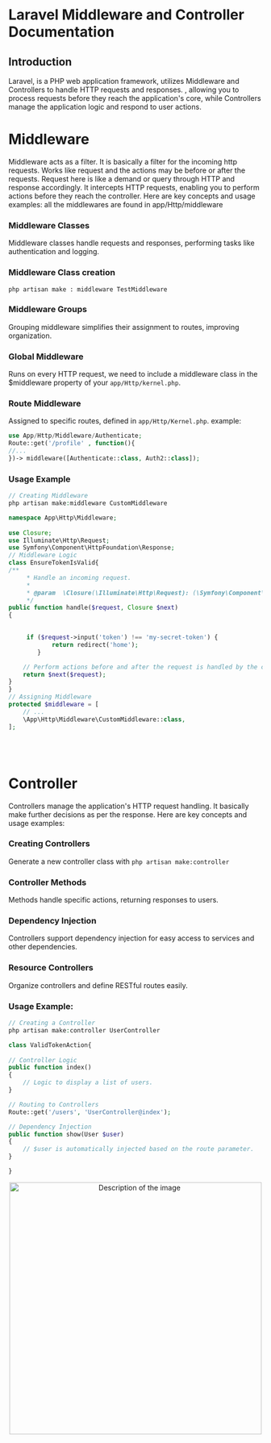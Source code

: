 # Laravel Middleware and Controller Documentation

## Introduction

Laravel, is a PHP web application framework, utilizes Middleware and Controllers to handle HTTP requests and responses. , allowing you to process requests before they reach the application's core, while Controllers manage the application logic and respond to user actions.

# Middleware
Middleware acts as a filter. It is basically a filter for the incoming http requests. Works like request and the actions may be before or after the requests. 
Request here is like a demand or query through HTTP and response accordingly.
It intercepts HTTP requests, enabling you to perform actions before they reach the controller. Here are key concepts and usage examples:
all the middlewares are found in app/Http/middleware

### Middleware Classes

Middleware classes handle requests and responses, performing tasks like authentication and logging.

### Middleware Class creation
`php artisan make : middleware TestMiddleware` 


### Middleware Groups

Grouping middleware simplifies their assignment to routes, improving organization.

### Global Middleware

Runs on every HTTP request, we need to include a middleware class in the $middleware property of your `app/Http/kernel.php`.

### Route Middleware

Assigned to specific routes, defined in `app/Http/Kernel.php`.
example:
```php
use App/Http/Middleware/Authenticate;
Route::get('/profile' , function(){
//...
})-> middleware([Authenticate::class, Auth2::class]);
```

### Usage Example

```php
// Creating Middleware
php artisan make:middleware CustomMiddleware

namespace App\Http\Middleware;
 
use Closure;
use Illuminate\Http\Request;
use Symfony\Component\HttpFoundation\Response;
// Middleware Logic
class EnsureTokenIsValid{
/**
     * Handle an incoming request.
     *
     * @param  \Closure(\Illuminate\Http\Request): (\Symfony\Component\HttpFoundation\Response)  $next
     */
public function handle($request, Closure $next)
{
    

     if ($request->input('token') !== 'my-secret-token') {
            return redirect('home');
        }

    // Perform actions before and after the request is handled by the controller.
    return $next($request);
}
}
// Assigning Middleware
protected $middleware = [
    // ...
    \App\Http\Middleware\CustomMiddleware::class,
];
```
<br/><br/>

# Controller
Controllers manage the application's HTTP request handling. It basically make further decisions as per the response. 
Here are key concepts and usage examples:

### Creating Controllers
Generate a new controller class with 
`php artisan make:controller`

### Controller Methods
Methods handle specific actions, returning responses to users.

### Dependency Injection
Controllers support dependency injection for easy access to services and other dependencies.

### Resource Controllers
Organize controllers and define RESTful routes easily.

### Usage Example:
```php
// Creating a Controller
php artisan make:controller UserController

class ValidTokenAction{
    
// Controller Logic
public function index()
{
    // Logic to display a list of users.
}

// Routing to Controllers
Route::get('/users', 'UserController@index');

// Dependency Injection
public function show(User $user)
{
    // $user is automatically injected based on the route parameter.
}

}
```

<p align="center">
  <img width="500" src="https://github.com/pushpakninave/testomnify/assets/65614791/7f2b16f4-b53d-4631-ab6b-6039fa171d21" alt="Description of the image">
</p>
